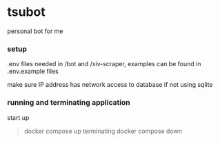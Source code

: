 # tsubot
personal bot for me

### setup
.env files needed in /bot and /xiv-scraper, examples can be found in .env.example files

make sure IP address has network access to database if not using sqlite

### running and terminating application
start up
> docker compose up
terminating
> docker compose down